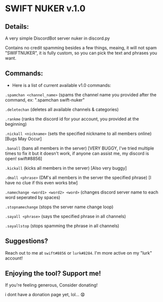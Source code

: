 # SWIFT NUKER v.1.0

## Details:
A very simple DiscordBot server nuker in discord.py

Contains no credit spamming besides a few things, meaing, it will not spam "SWIFTNUKER", it is fully custom, so you can pick the text and phrases you want.

## Commands:

 - Here is a list of current available v1.0 commands:

`.spamchan <channel_name>` (spams the channel name you provided after the command, ex: ".spamchan swift-nuker"

`.deletechan` (deletes all available channels & categories)

`.rankme` (ranks the discord id for your account, you provided at the beginning)

`.nickall <nickname>` (sets the specified nickname to all members online) [Bugs May Occur] 

`.banall` (bans all members in the server) [VERY BUGGY, I've tried multiple times to fix it but it doesn't work, if anyone can assist me, my discord is open! swift#8856]

`.kickall` (kicks all members in the server) [Also very buggy]

`.dmall <phrase>` (DM's all members in the server the specified phrase) [I have no clue if this even works btw]

`.namechange <word1> <word2> <word>` (changes discord server name to each word seperated by spaces)

`.stopnamechange` (stops the server name change loop)

`.sayall <phrase>` (says the specified phrase in all channels)

`.sayallstop` (stops spamming the phrase in all channels)


## Suggestions?

Reach out to me at `swift#8856` or `lurk#8284`. I'm more active on my "lurk" account!

## Enjoying the tool? Support me!

If you're feeling generous, Consider donating!

i dont have a donation page yet, lol... 😧
